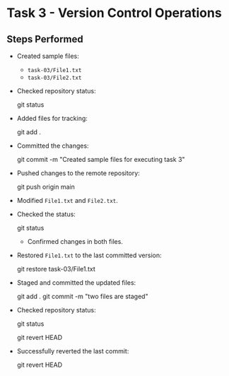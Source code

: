 # Task 3 - Version Control Operations


## Steps Performed

- Created sample files:
  - `task-03/File1.txt`
  - `task-03/File2.txt`
- Checked repository status:
 
  git status
  
- Added files for tracking:

  git add .

- Committed the changes:
   
  git commit -m "Created sample files for executing task 3"
   
- Pushed changes to the remote repository:
   
  git push origin main
   
- Modified `File1.txt` and `File2.txt`.
- Checked the status:
   
  git status
   
  - Confirmed changes in both files.

- Restored `File1.txt` to the last committed version:
   
  git restore task-03/File1.txt
   

- Staged and committed the updated files:
   
  git add .
  git commit -m "two files are staged"
   

- Checked repository status:
   
  git status
   
  git revert HEAD
   
- Successfully reverted the last commit:
   
  git revert HEAD
   
